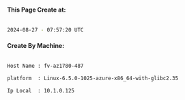 
   
#### This Page Create at:

```bash

2024-08-27 - 07:57:20 UTC

```

#### Create By Machine:

```bash

Host Name : fv-az1780-487

platform  : Linux-6.5.0-1025-azure-x86_64-with-glibc2.35

Ip Local  : 10.1.0.125

```

